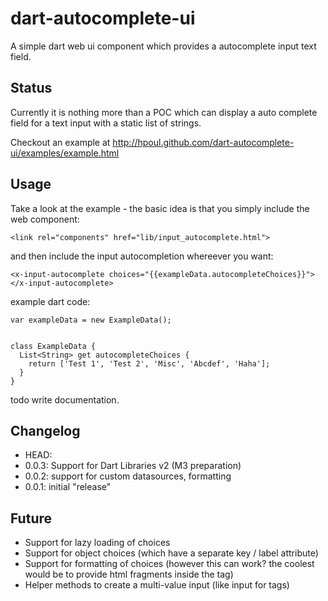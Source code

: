 dart-autocomplete-ui
====================

A simple dart web ui component which provides a autocomplete input text field.


Status
-------

Currently it is nothing more than a POC which can display a auto complete field for a text input with a static list of strings.

Checkout an example at http://hpoul.github.com/dart-autocomplete-ui/examples/example.html

Usage
-------

Take a look at the example - the basic idea is that you simply include the web component:

    <link rel="components" href="lib/input_autocomplete.html">

and then include the input autocompletion whereever you want:

    <x-input-autocomplete choices="{{exampleData.autocompleteChoices}}"></x-input-autocomplete>

example dart code:


    var exampleData = new ExampleData();


    class ExampleData {
      List<String> get autocompleteChoices {
        return ['Test 1', 'Test 2', 'Misc', 'Abcdef', 'Haha'];
      }
    }

todo write documentation.


Changelog
-------

* HEAD:
* 0.0.3: Support for Dart Libraries v2 (M3 preparation)
* 0.0.2: support for custom datasources, formatting
* 0.0.1: initial "release"

Future
-------

* Support for lazy loading of choices
* Support for object choices (which have a separate key / label attribute)
* Support for formatting of choices (however this can work? the coolest would be to provide html fragments inside the <x-input-autocomplete> tag)
* Helper methods to create a multi-value input (like input for tags)

